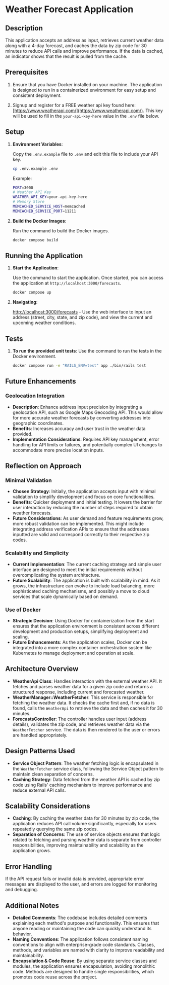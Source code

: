 # Weather Forecast Application

## Description

This application accepts an address as input, retrieves current weather data along with a 4-day forecast, and caches the data by zip code for 30 minutes to reduce API calls and improve performance. If the data is cached, an indicator shows that the result is pulled from the cache.

## Prerequisites

1. Ensure that you have Docker installed on your machine. The application is designed to run in a containerized environment for easy setup and consistent deployment.

2. Signup and register for a FREE weather api key found here: [https://www.weatherapi.com/](https://www.weatherapi.com/). This key will be used to fill in the `your-api-key-here` value in the `.env` file below.

## Setup

1. **Environment Variables**:

   Copy the `.env.example` file to `.env` and edit this file to include your API key.

   ```sh
   cp .env.example .env
   ```

   Example:

   ```sh
   PORT=3000
   # Weather API Key
   WEATHER_API_KEY=your-api-key-here
   # Memory Store
   MEMCACHED_SERVICE_HOST=memcached
   MEMCACHED_SERVICE_PORT=11211
   ```



3. **Build the Docker Images**:
   
   Run the command to build the Docker images.

   ```sh
   docker compose build
   ```

## Running the Application

1. **Start the Application**:

   Use the command to start the application. Once started, you can access the application at `http://localhost:3000/forecasts`.

   ```sh
   docker compose up
   ```

2. **Navigating**:
   
   [http://localhost:3000/forecasts](http://localhost:3000/forecasts) - Use the web interface to input an address (street, city, state, and zip code), and view the current and upcoming weather conditions.

## Tests

1. **To run the provided unit tests**:
   Use the command to run the tests in the Docker environment.

   ```sh
   docker compose run -e "RAILS_ENV=test" app ./bin/rails test
   ```

## Future Enhancements

### Geolocation Integration

- **Description**: Enhance address input precision by integrating a geolocation API, such as Google Maps Geocoding API. This would allow for more accurate weather forecasts by converting addresses into geographic coordinates.
- **Benefits**: Increases accuracy and user trust in the weather data provided.
- **Implementation Considerations**: Requires API key management, error handling for API limits or failures, and potentially complex UI changes to accommodate more precise location inputs.

## Reflection on Approach

### Minimal Validation

- **Chosen Strategy**: Initially, the application accepts input with minimal validation to simplify development and focus on core functionalities.
- **Benefits**: Quicker deployment and initial testing. It lowers the barrier for user interaction by reducing the number of steps required to obtain weather forecasts.
- **Future Considerations**: As user demand and feature requirements grow, more robust validation can be implemented. This might include integrating address verification APIs to ensure that the addresses inputted are valid and correspond correctly to their respective zip codes.

### Scalability and Simplicity

- **Current Implementation**: The current caching strategy and simple user interface are designed to meet the initial requirements without overcomplicating the system architecture.
- **Future Scalability**: The application is built with scalability in mind. As it grows, the infrastructure can evolve to include load balancing, more sophisticated caching mechanisms, and possibly a move to cloud services that scale dynamically based on demand.

### Use of Docker

- **Strategic Decision**: Using Docker for containerization from the start ensures that the application environment is consistent across different development and production setups, simplifying deployment and scaling.
- **Future Enhancements**: As the application scales, Docker can be integrated into a more complex container orchestration system like Kubernetes to manage deployment and operation at scale.

## Architecture Overview

- **WeatherApi Class**:
  Handles interaction with the external weather API. It fetches and parses weather data for a given zip code and returns a structured response, including current and forecasted weather.
- **WeatherManager::WeatherFetcher**:
  This service is responsible for fetching the weather data. It checks the cache first and, if no data is found, calls the `WeatherApi` to retrieve the data and then caches it for 30 minutes.
- **ForecastsController**:
  The controller handles user input (address details), validates the zip code, and retrieves weather data via the `WeatherFetcher` service. The data is then rendered to the user or errors are handled appropriately.

## Design Patterns Used

- **Service Object Pattern**:
  The weather fetching logic is encapsulated in the `WeatherFetcher` service class, following the Service Object pattern to maintain clean separation of concerns.
- **Caching Strategy**:
  Data fetched from the weather API is cached by zip code using Rails' caching mechanism to improve performance and reduce external API calls.

## Scalability Considerations

- **Caching**:
  By caching the weather data for 30 minutes by zip code, the application reduces API call volume significantly, especially for users repeatedly querying the same zip codes.
- **Separation of Concerns**:
  The use of service objects ensures that logic related to fetching and parsing weather data is separate from controller responsibilities, improving maintainability and scalability as the application grows.

## Error Handling

If the API request fails or invalid data is provided, appropriate error messages are displayed to the user, and errors are logged for monitoring and debugging.

## Additional Notes

- **Detailed Comments**:
  The codebase includes detailed comments explaining each method's purpose and functionality. This ensures that anyone reading or maintaining the code can quickly understand its behavior.
- **Naming Conventions**:
  The application follows consistent naming conventions to align with enterprise-grade code standards. Classes, methods, and variables are named with clarity to improve readability and maintainability.
- **Encapsulation & Code Reuse**:
  By using separate service classes and modules, the application ensures encapsulation, avoiding monolithic code. Methods are designed to handle single responsibilities, which promotes code reuse across the project.
